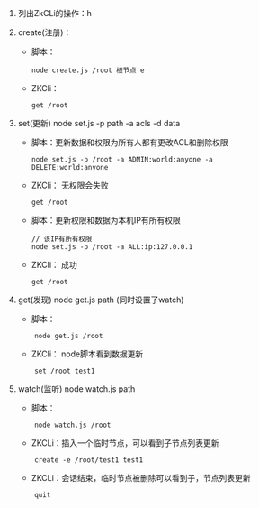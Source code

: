 1. 列出ZkCLi的操作：h
2. create(注册)：
   - 脚本：
      ```
      node create.js /root 根节点 e
      ```
   - ZKCli：
       ```
       get /root
       ```

2. set(更新) node set.js -p path -a acls -d data
   - 脚本：更新数据和权限为所有人都有更改ACL和删除权限
       ```
       node set.js -p /root -a ADMIN:world:anyone -a DELETE:world:anyone
       ```
   - ZKCli： 无权限会失败
       ```
       get /root
       ```
    
   - 脚本：更新权限和数据为本机IP有所有权限
       ```
       // 该IP有所有权限
       node set.js -p /root -a ALL:ip:127.0.0.1
       ```  
   - ZKCli： 成功
       ```
       get /root
       ```


3. get(发现) node get.js path (同时设置了watch)
   - 脚本：
   ```
       node get.js /root
   ```
   - ZKCli： node脚本看到数据更新
   ```
       set /root test1
   ```
   
4. watch(监听) node watch.js path
   - 脚本：
   ```
       node watch.js /root
   ```    
   - ZKCLi：插入一个临时节点，可以看到子节点列表更新
   ```
       create -e /root/test1 test1
   ```
   - ZKCLi：会话结束，临时节点被删除可以看到子，节点列表更新
   ```
       quit
   ```
